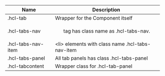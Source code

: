 | Name                          | Description                                                       |
|-------------------------------|-------------------------------------------------------------------|
| .hcl-tab                      | Wrapper for the Component itself                                  |
| .hcl-tabs-nav                 | *<ul>* tag has class name as .hcl-tabs-nav.                       |
| .hcl-tabs-nav-item            | &lt;li&gt; elements with class name .hcl-tabs-nav-item            |
| .hcl-tabs-panel               | All tab panels has class .hcl-tabs-panel                          |
| .hcl-tabcontent               | Wrapper class for .hcl-tab-panel   